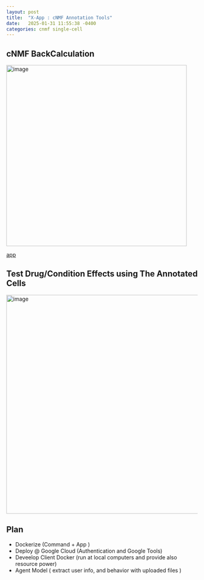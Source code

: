 ```yaml
---
layout: post
title:  "X-App : cNMF Annotation Tools"
date:   2025-01-31 11:55:38 -0400
categories: cnmf single-cell  
---
```


## cNMF BackCalculation 
<img width="475" alt="image" src="https://github.com/user-attachments/assets/df1d3715-c925-4ed3-8783-0b4fe897ade0" />

[app]( http://localhost:8501 )

## Test Drug/Condition Effects using The Annotated Cells
<img width="574" alt="image" src="https://github.com/user-attachments/assets/0277e4e7-ae1b-49fc-a1e5-62a64ab12f6a" />


## Plan

- Dockerize (Command + App )
- Deploy @ Google Cloud (Authentication and Google Tools)
- Deveelop Client Docker (run at local computers and provide also resource power)
- Agent Model ( extract user info, and behavior with uploaded files )
